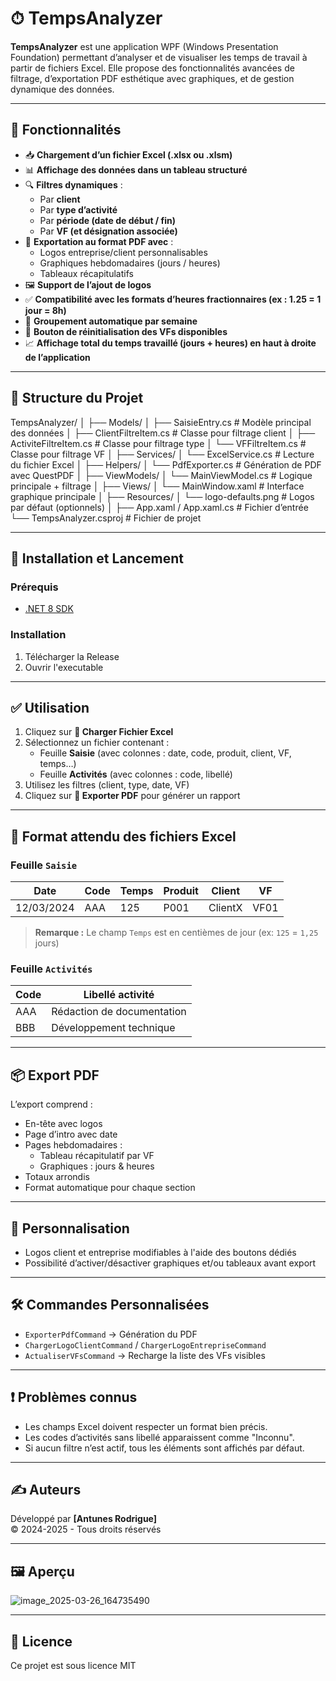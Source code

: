 # ⏱ TempsAnalyzer

**TempsAnalyzer** est une application WPF (Windows Presentation Foundation) permettant d’analyser et de visualiser les temps de travail à partir de fichiers Excel. Elle propose des fonctionnalités avancées de filtrage, d’exportation PDF esthétique avec graphiques, et de gestion dynamique des données.

---

## 🧩 Fonctionnalités

- 📥 **Chargement d’un fichier Excel (.xlsx ou .xlsm)**
- 📊 **Affichage des données dans un tableau structuré**
- 🔍 **Filtres dynamiques** :
  - Par **client**
  - Par **type d’activité**
  - Par **période (date de début / fin)**
  - Par **VF (et désignation associée)**
- 🧾 **Exportation au format PDF avec** :
  - Logos entreprise/client personnalisables
  - Graphiques hebdomadaires (jours / heures)
  - Tableaux récapitulatifs
- 🖼 **Support de l’ajout de logos**
- ✅ **Compatibilité avec les formats d’heures fractionnaires (ex : 1.25 = 1 jour = 8h)**
- 📅 **Groupement automatique par semaine**
- 🔄 **Bouton de réinitialisation des VFs disponibles**
- 📈 **Affichage total du temps travaillé (jours + heures) en haut à droite de l’application**

---

## 📁 Structure du Projet

TempsAnalyzer/
│
├── Models/
│   ├── SaisieEntry.cs           # Modèle principal des données
│   ├── ClientFiltreItem.cs      # Classe pour filtrage client
│   ├── ActiviteFiltreItem.cs    # Classe pour filtrage type
│   └── VFFiltreItem.cs          # Classe pour filtrage VF
│
├── Services/
│   └── ExcelService.cs          # Lecture du fichier Excel
│
├── Helpers/
│   └── PdfExporter.cs           # Génération de PDF avec QuestPDF
│
├── ViewModels/
│   └── MainViewModel.cs         # Logique principale + filtrage
│
├── Views/
│   └── MainWindow.xaml          # Interface graphique principale
│
├── Resources/
│   └── logo-defaults.png        # Logos par défaut (optionnels)
│
├── App.xaml / App.xaml.cs       # Fichier d’entrée
└── TempsAnalyzer.csproj         # Fichier de projet

---

## 🔧 Installation et Lancement

### Prérequis

- [.NET 8 SDK](https://dotnet.microsoft.com/download/dotnet/8.0)

### Installation

1. Télécharger la Release
2. Ouvrir l'executable

---

## ✅ Utilisation

1. Cliquez sur **📄 Charger Fichier Excel**
2. Sélectionnez un fichier contenant :
   - Feuille **Saisie** (avec colonnes : date, code, produit, client, VF, temps…)
   - Feuille **Activités** (avec colonnes : code, libellé)
3. Utilisez les filtres (client, type, date, VF)
4. Cliquez sur **📑 Exporter PDF** pour générer un rapport

---

## 📌 Format attendu des fichiers Excel

### Feuille `Saisie`

| Date       | Code | Temps | Produit | Client | VF   |
|------------|------|-------|---------|--------|------|
| 12/03/2024 | AAA  | 125   | P001    | ClientX| VF01 |

> **Remarque :** Le champ `Temps` est en centièmes de jour (ex: `125` = `1,25` jours)

### Feuille `Activités`

| Code | Libellé activité            |
|------|-----------------------------|
| AAA  | Rédaction de documentation  |
| BBB  | Développement technique     |

---

## 📦 Export PDF

L’export comprend :

- En-tête avec logos
- Page d’intro avec date
- Pages hebdomadaires :
  - Tableau récapitulatif par VF
  - Graphiques : jours & heures
- Totaux arrondis
- Format automatique pour chaque section

---

## 🎨 Personnalisation

- Logos client et entreprise modifiables à l'aide des boutons dédiés
- Possibilité d’activer/désactiver graphiques et/ou tableaux avant export

---

## 🛠 Commandes Personnalisées

- `ExporterPdfCommand` → Génération du PDF
- `ChargerLogoClientCommand` / `ChargerLogoEntrepriseCommand`
- `ActualiserVFsCommand` → Recharge la liste des VFs visibles

---

## ❗ Problèmes connus

- Les champs Excel doivent respecter un format bien précis.
- Les codes d’activités sans libellé apparaissent comme "Inconnu".
- Si aucun filtre n’est actif, tous les éléments sont affichés par défaut.

---

## ✍️ Auteurs

Développé par **[Antunes Rodrigue]**  
© 2024-2025 - Tous droits réservés

---

## 🖼️ Aperçu

![image_2025-03-26_164735490](https://github.com/user-attachments/assets/99cce7ce-bd8a-46fb-86d6-ee5f56ee838e)

---

## 📃 Licence

Ce projet est sous licence MIT 

```
